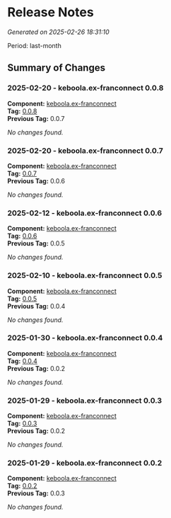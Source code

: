 # Release Notes

_Generated on 2025-02-26 18:31:10_

Period: last-month


## Summary of Changes


### 2025-02-20 - keboola.ex-franconnect 0.0.8

**Component:** [keboola.ex-franconnect](https://github.com/component-franconnect)  
**Tag:** [0.0.8](https://github.com/keboola/component-franconnect/releases/tag/0.0.8)  
**Previous Tag:** 0.0.7




_No changes found._





### 2025-02-20 - keboola.ex-franconnect 0.0.7

**Component:** [keboola.ex-franconnect](https://github.com/component-franconnect)  
**Tag:** [0.0.7](https://github.com/keboola/component-franconnect/releases/tag/0.0.7)  
**Previous Tag:** 0.0.6




_No changes found._





### 2025-02-12 - keboola.ex-franconnect 0.0.6

**Component:** [keboola.ex-franconnect](https://github.com/component-franconnect)  
**Tag:** [0.0.6](https://github.com/keboola/component-franconnect/releases/tag/0.0.6)  
**Previous Tag:** 0.0.5




_No changes found._





### 2025-02-10 - keboola.ex-franconnect 0.0.5

**Component:** [keboola.ex-franconnect](https://github.com/component-franconnect)  
**Tag:** [0.0.5](https://github.com/keboola/component-franconnect/releases/tag/0.0.5)  
**Previous Tag:** 0.0.4




_No changes found._





### 2025-01-30 - keboola.ex-franconnect 0.0.4

**Component:** [keboola.ex-franconnect](https://github.com/component-franconnect)  
**Tag:** [0.0.4](https://github.com/keboola/component-franconnect/releases/tag/0.0.4)  
**Previous Tag:** 0.0.2




_No changes found._





### 2025-01-29 - keboola.ex-franconnect 0.0.3

**Component:** [keboola.ex-franconnect](https://github.com/component-franconnect)  
**Tag:** [0.0.3](https://github.com/keboola/component-franconnect/releases/tag/0.0.3)  
**Previous Tag:** 0.0.2




_No changes found._





### 2025-01-29 - keboola.ex-franconnect 0.0.2

**Component:** [keboola.ex-franconnect](https://github.com/component-franconnect)  
**Tag:** [0.0.2](https://github.com/keboola/component-franconnect/releases/tag/0.0.2)  
**Previous Tag:** 0.0.3




_No changes found._





 